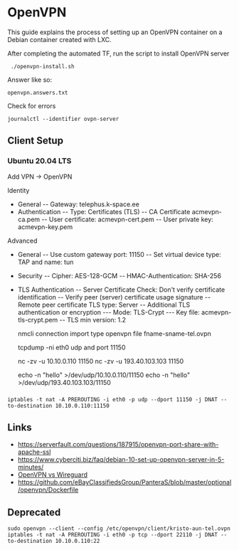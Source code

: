 # OpenVPN

This guide explains the process of setting up an OpenVPN container on a Debian container created with LXC.

After completing the automated TF, run the script to install OpenVPN server

     ./openvpn-install.sh

Answer like so:

    openvpn.answers.txt

Check for errors

    journalctl --identifier ovpn-server

## Client Setup

### Ubuntu 20.04 LTS

Add VPN -> OpenVPN

Identity
- General
  -- Gateway: telephus.k-space.ee
- Authentication
  -- Type: Certificates (TLS)
  -- CA Certificate acmevpn-ca.pem
  -- User certificate: acmevpn-cert.pem
  -- User private key: acmevpn-key.pem

Advanced
- General
  -- Use custom gateway port: 11150
  -- Set virtual device type: TAP and name: tun
- Security
  -- Cipher: AES-128-GCM
  -- HMAC-Authentication: SHA-256
- TLS Authentication
  -- Server Certificate Check: Don't verify certificate identification
  -- Verify peer (server) certificate usage signature
  -- Remote peer certificate TLS type: Server
  -- Additional TLS authentication or encryption
  --- Mode: TLS-Crypt
  --- Key file: acmevpn-tls-crypt.pem
  -- TLS min version: 1.2

    nmcli connection import type openvpn file fname-sname-tel.ovpn

    tcpdump -ni eth0 udp and port 11150

    nc -zv -u 10.10.0.110 11150
    nc -zv -u 193.40.103.103 11150

    echo -n "hello" >/dev/udp/10.10.0.110/11150
    echo -n "hello" >/dev/udp/193.40.103.103/11150

###

    iptables -t nat -A PREROUTING -i eth0 -p udp --dport 11150 -j DNAT --to-destination 10.10.0.110:11150

## Links

- https://serverfault.com/questions/187915/openvpn-port-share-with-apache-ssl
- https://www.cyberciti.biz/faq/debian-10-set-up-openvpn-server-in-5-minutes/
- [OpenVPN vs Wireguard](https://www.google.com/search?q=wireguard+vs+openvpn&oq=wireguard+vs+&gs_lcrp=EgZjaHJvbWUqDAgAEAAYQxiABBiKBTIMCAAQABhDGIAEGIoFMgYIARBFGDkyBwgCEAAYgAQyBwgDEAAYgAQyBwgEEAAYgAQyCAgFEAAYFhgeMggIBhAAGBYYHjIICAcQABgWGB4yCAgIEAAYFhgeMgoICRAAGAoYFhgeqAIAsAIA&sourceid=chrome&ie=UTF-8#ip=1)
- https://github.com/eBayClassifiedsGroup/PanteraS/blob/master/optional/openvpn/Dockerfile

## Deprecated

    sudo openvpn --client --config /etc/openvpn/client/kristo-aun-tel.ovpn
    iptables -t nat -A PREROUTING -i eth0 -p tcp --dport 22110 -j DNAT --to-destination 10.10.0.110:22
